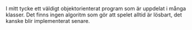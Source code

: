 I mitt tycke ett väldigt objektorienterat program som är uppdelat i många klasser. Det finns ingen algoritm som gör att spelet alltid är lösbart, det kanske blir implementerat senare. 

